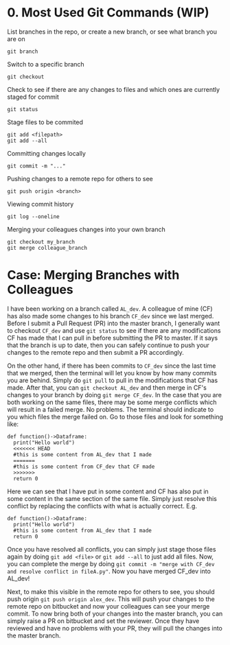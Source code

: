 # 0. Most Used Git Commands (WIP)

List branches in the repo, or create a new branch, or see what branch you are on
```
git branch
```

Switch to a specific branch
```
git checkout
```

Check to see if there are any changes to files and which ones are currently staged for commit
```
git status
```

Stage files to be commited
```
git add <filepath>
git add --all
```

Committing changes locally
```
git commit -m "..."
```

Pushing changes to a remote repo for others to see
```
git push origin <branch>
```

Viewing commit history
```
git log --oneline
```

Merging your colleagues changes into your own branch
```
git checkout my_branch
git merge colleague_branch
```

# Case: Merging Branches with Colleagues

I have been working on a branch called ```AL_dev```. A colleague of mine (CF) has also made some changes to his branch ```CF_dev``` since we last merged. Before I submit a Pull Request (PR) into the master branch, I generally want to checkout ```CF_dev``` and use ```git status``` to see if there are any modifications CF has made that I can pull in before submitting the PR to master. If it says that the branch is up to date, then you can safely continue to push your changes to the remote repo and then submit a PR accordingly. 

On the other hand, if there has been commits to ```CF_dev``` since the last time that we merged, then the terminal will let you know by how many commits you are behind. Simply do ```git pull``` to pull in the modifications that CF has made. After that, you can ```git checkout AL_dev``` and then merge in CF's changes to your branch by doing ```git merge CF_dev```. In the case that you are both working on the same files, there may be some merge conflicts which will result in a failed merge. No problems. The terminal should indicate to you which files the merge failed on. Go to those files and look for something like:
```
def function()->Dataframe:
  print("Hello world")
  <<<<<<< HEAD
  #this is some content from AL_dev that I made
  =======
  #this is some content from CF_dev that CF made
  >>>>>>>
  return 0
```
Here we can see that I have put in some content and CF has also put in some content in the same section of the same file. Simply just resolve this conflict by replacing the conflicts with what is actually correct. E.g.
```
def function()->Dataframe:
  print("Hello world")
  #this is some content from AL_dev that I made
  return 0
```
Once you have resolved all conflicts, you can simply just stage those files again by doing ```git add <file>``` or ```git add --all``` to just add all files. Now, you can complete the merge by doing ```git commit -m "merge with CF_dev and resolve conflict in fileA.py"```. Now you have merged CF_dev into AL_dev!

Next, to make this visible in the remote repo for others to see, you should push origin <branch> ```git push origin alex_dev```. This will push your changes to the remote repo on bitbucket and now your colleagues can see your merge commit. To now bring both of your changes into the master branch, you can simply raise a PR on bitbucket and set the reviewer. Once they have reviewed and have no problems with your PR, they will pull the changes into the master branch.
